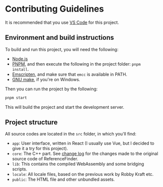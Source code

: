 # Contributing Guidelines

It is recommended that you use [VS Code](https://code.visualstudio.com/) for this project.

## Environment and build instructions

To build and run this project, you will need the following:
- [Node.js](https://nodejs.org/)
- [PNPM](https://pnpm.io/), and then execute the following in the project folder: `pnpm install`.
- [Emscripten](https://emscripten.org/), and make sure that `emcc` is available in PATH.
- [GNU make](https://community.chocolatey.org/packages/make), if you're on Windows.

Then you can run the project by the following:

```bash
pnpm start
```

This will build the project and start the development server.

## Project structure

All source codes are located in the `src` folder, in which you'll find:

- `app`: User interface, written in React (I usually use Vue, but I decided to give it a try for this project).
- `core`: The C++ part. See [change log](./CHANGELOG.md) for the changes made to the original source code of ReferenceFinder.
- `lib`: This contains the compiled WebAssembly and some bridging scripts.
- `locale`: All locale files, based on the previous work by Robby Kraft etc.
- `public`: The HTML file and other unbundled assets.
